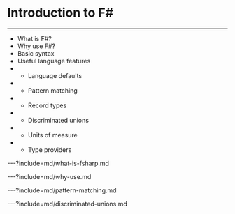# Introduction to F# # 

---

- What is F#?
- Why use F#?
- Basic syntax
- Useful language features
- - Language defaults
- - Pattern matching
- - Record types
- - Discriminated unions
- - Units of measure
- - Type providers


---?include=md/what-is-fsharp.md

---?include=md/why-use.md

---?include=md/pattern-matching.md

---?include=md/discriminated-unions.md
